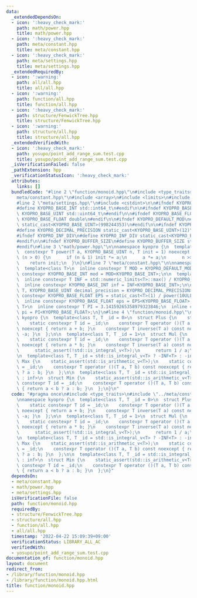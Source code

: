```yaml
---
data:
  _extendedDependsOn:
  - icon: ':heavy_check_mark:'
    path: math/power.hpp
    title: math/power.hpp
  - icon: ':heavy_check_mark:'
    path: meta/constant.hpp
    title: meta/constant.hpp
  - icon: ':heavy_check_mark:'
    path: meta/settings.hpp
    title: meta/settings.hpp
  _extendedRequiredBy:
  - icon: ':warning:'
    path: all/all.hpp
    title: all/all.hpp
  - icon: ':warning:'
    path: function/all.hpp
    title: function/all.hpp
  - icon: ':heavy_check_mark:'
    path: structure/FenwickTree.hpp
    title: structure/FenwickTree.hpp
  - icon: ':warning:'
    path: structure/all.hpp
    title: structure/all.hpp
  _extendedVerifiedWith:
  - icon: ':heavy_check_mark:'
    path: yosupo/point_add_range_sum.test.cpp
    title: yosupo/point_add_range_sum.test.cpp
  _isVerificationFailed: false
  _pathExtension: hpp
  _verificationStatusIcon: ':heavy_check_mark:'
  attributes:
    links: []
  bundledCode: "#line 2 \"function/monoid.hpp\"\n#include <type_traits>\n#line 2 \"\
    meta/constant.hpp\"\n#include <array>\n#include <limits>\n#include <utility>\n\
    #line 2 \"meta/settings.hpp\"\n#include <cstdint>\n\n#ifndef KYOPRO_BASE_INT\n\
    #define KYOPRO_BASE_INT std::int64_t\n#endif\n\n#ifndef KYOPRO_BASE_UINT\n#define\
    \ KYOPRO_BASE_UINT std::uint64_t\n#endif\n\n#ifndef KYOPRO_BASE_FLOAT\n#define\
    \ KYOPRO_BASE_FLOAT double\n#endif\n\n#ifndef KYOPRO_DEFAULT_MOD\n#define KYOPRO_DEFAULT_MOD\
    \ static_cast<KYOPRO_BASE_UINT>(998244353)\n#endif\n\n#ifndef KYOPRO_DECIMAL_PRECISION\n\
    #define KYOPRO_DECIMAL_PRECISION static_cast<KYOPRO_BASE_UINT>(12)\n#endif\n\n\
    #ifndef KYOPRO_INF_DIV\n#define KYOPRO_INF_DIV static_cast<KYOPRO_BASE_UINT>(3)\n\
    #endif\n\n#ifndef KYOPRO_BUFFER_SIZE\n#define KYOPRO_BUFFER_SIZE static_cast<KYOPRO_BASE_UINT>(2048)\n\
    #endif\n#line 3 \"math/power.hpp\"\n\nnamespace kyopro {\n  template<class T>\n\
    \  constexpr T power(T a, KYOPRO_BASE_UINT n, T init = 1) noexcept {\n    while\
    \ (n > 0) {\n      if (n & 1) init *= a;\n      a *= a;\n      n >>= 1;\n    }\n\
    \    return init;\n  }\n}\n#line 7 \"meta/constant.hpp\"\n\nnamespace kyopro {\n\
    \  template<class T>\n  inline constexpr T MOD = KYOPRO_DEFAULT_MOD;\n  inline\
    \ constexpr KYOPRO_BASE_INT mod = MOD<KYOPRO_BASE_INT>;\n\n  template<class T>\n\
    \  inline constexpr T INF = std::numeric_limits<T>::max() / KYOPRO_INF_DIV;\n\
    \  inline constexpr KYOPRO_BASE_INT inf = INF<KYOPRO_BASE_INT>;\n\n  template<class\
    \ T, KYOPRO_BASE_UINT decimal_precision = KYOPRO_DECIMAL_PRECISION>\n  inline\
    \ constexpr KYOPRO_BASE_FLOAT EPS = static_cast<T>(1) / power(10ULL, decimal_precision);\n\
    \  inline constexpr KYOPRO_BASE_FLOAT eps = EPS<KYOPRO_BASE_FLOAT>;\n\n  template<class\
    \ T>\n  inline constexpr T PI = 3.14159265358979323846;\n  inline constexpr KYOPRO_BASE_FLOAT\
    \ pi = PI<KYOPRO_BASE_FLOAT>;\n}\n#line 4 \"function/monoid.hpp\"\n\nnamespace\
    \ kyopro {\n  template<class T, T _id = 0>\n  struct Plus {\n    static_assert(std::is_arithmetic_v<T>);\n\
    \    static constexpr T id = _id;\n    constexpr T operator ()(T a, T b) const\
    \ noexcept { return a + b; }\n    constexpr T inverse(T a) const noexcept { return\
    \ -a; }\n  };\n\n  template<class T, T _id = 1>\n  struct Mul {\n    static_assert(std::is_arithmetic_v<T>);\n\
    \    static constexpr T id = _id;\n    constexpr T operator ()(T a, T b) const\
    \ noexcept { return a * b; }\n    constexpr T inverse(T a) const noexcept {\n\
    \      static_assert(!std::is_integral_v<T>);\n      return 1 / a;\n    }\n  };\n\
    \n  template<class T, T _id = std::is_integral_v<T> ? -INF<T> : -inf>\n  struct\
    \ Max {\n    static_assert(std::is_arithmetic_v<T>);\n    static constexpr T id\
    \ = _id;\n    constexpr T operator ()(T a, T b) const noexcept { return a > b\
    \ ? a : b; }\n  };\n\n  template<class T, T _id = std::is_integral_v<T> ? INF<T>\
    \ : inf>\n  struct Min {\n    static_assert(std::is_arithmetic_v<T>);\n    static\
    \ constexpr T id = _id;\n    constexpr T operator ()(T a, T b) const noexcept\
    \ { return a < b ? a : b; }\n  };\n}\n"
  code: "#pragma once\n#include <type_traits>\n#include \"../meta/constant.hpp\"\n\
    \nnamespace kyopro {\n  template<class T, T _id = 0>\n  struct Plus {\n    static_assert(std::is_arithmetic_v<T>);\n\
    \    static constexpr T id = _id;\n    constexpr T operator ()(T a, T b) const\
    \ noexcept { return a + b; }\n    constexpr T inverse(T a) const noexcept { return\
    \ -a; }\n  };\n\n  template<class T, T _id = 1>\n  struct Mul {\n    static_assert(std::is_arithmetic_v<T>);\n\
    \    static constexpr T id = _id;\n    constexpr T operator ()(T a, T b) const\
    \ noexcept { return a * b; }\n    constexpr T inverse(T a) const noexcept {\n\
    \      static_assert(!std::is_integral_v<T>);\n      return 1 / a;\n    }\n  };\n\
    \n  template<class T, T _id = std::is_integral_v<T> ? -INF<T> : -inf>\n  struct\
    \ Max {\n    static_assert(std::is_arithmetic_v<T>);\n    static constexpr T id\
    \ = _id;\n    constexpr T operator ()(T a, T b) const noexcept { return a > b\
    \ ? a : b; }\n  };\n\n  template<class T, T _id = std::is_integral_v<T> ? INF<T>\
    \ : inf>\n  struct Min {\n    static_assert(std::is_arithmetic_v<T>);\n    static\
    \ constexpr T id = _id;\n    constexpr T operator ()(T a, T b) const noexcept\
    \ { return a < b ? a : b; }\n  };\n}"
  dependsOn:
  - meta/constant.hpp
  - math/power.hpp
  - meta/settings.hpp
  isVerificationFile: false
  path: function/monoid.hpp
  requiredBy:
  - structure/FenwickTree.hpp
  - structure/all.hpp
  - function/all.hpp
  - all/all.hpp
  timestamp: '2022-04-22 15:09:39+09:00'
  verificationStatus: LIBRARY_ALL_AC
  verifiedWith:
  - yosupo/point_add_range_sum.test.cpp
documentation_of: function/monoid.hpp
layout: document
redirect_from:
- /library/function/monoid.hpp
- /library/function/monoid.hpp.html
title: function/monoid.hpp
---
```

